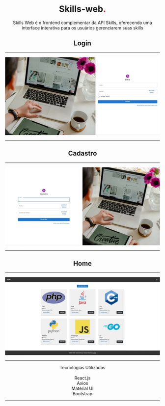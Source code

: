 <h1 align="center">Skills-web<span style="color: red">.</span></h1>

<p align="center">Skills Web é o frontend complementar da API Skills, oferecendo uma interface interativa para os usuários gerenciarem suas skills


<h2 align="center">Login</h2>
<hr>
<p align="center"><img src="https://github.com/GustavMariano/skills-frontend/blob/main/images/login.jpg" alt="Database schema"></p>
<hr>
<h2 align="center">Cadastro</h2>
<hr>
<p align="center"><img src="https://github.com/GustavMariano/skills-frontend/blob/main/images/cadastro.jpg" alt="Swagger documentation"></p>
<hr>
<h2 align="center">Home</h2>
<hr>
<p align="center"><img src="https://github.com/GustavMariano/skills-frontend/blob/main/images/home.jpg" alt="Swagger documentation"></p>
<hr>
<p align="center">Tecnologias Utilizadas
<br>
<br>React.js
<br>Axios
<br>Material UI
<br>Bootstrap
<hr>
